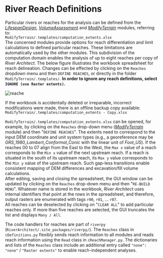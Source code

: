 # <a name="define"></a>River Reach Definitions<a name="introsetreaches">

Particular rivers or reaches for the analysis can be defined from the [*LifespanDesign*][3], [*VolumeAssessment*][51] and [*ModifyTerrain*][5] modules, referring to:\
`ModifyTerrain/.templates/computation_extents.xlsx`\
The concerned modules provide options for reach differentiation and limit calculations to defined particular reaches. These limitations are automatically used by the other modules.
This subdivision of the computation domain enables the analysis of up to eight reaches per copy of *River Architect*. The below figure illustrates the workbook spreadsheet for reach delineation.
Changes can be effected by clicking on the `Reaches` dropdown menu and then `DEFINE REACHES`, or directly in the folder `ModifyTerrain/.templates/`. **In order to ignore any reach definitions, select `IGNORE (use Raster extents)`.**

![reache](https://github.com/RiverArchitect/Welcome/raw/master/images/computation_extents_illu.jpg)

If the workbook is accidentally deleted or irreparable, incorrect modifications were made, there is an offline backup copy available:\
`ModifyTerrain/.templates/computation_extents - Copy.xlsx`

`ModifyTerrain/.templates/computation_extents.xlsx` can be opened, for example, by clicking on the `Reaches` drop-down menu ([*ModifyTerrain*][5] module) and then "`DEFINE REACHES`".
The extents need to correspond to the input DEM coordinate and unit system types (e.g., a georeference may be *GRS\_1980\_Lambert\_Conformal\_Conic* with the linear unit of *Foot\_US*). If the reaches 00 to 07 align from the East to the West, the `Max x` value of a reach corresponds to the `Min x` value of the next upstream reach. If a reach is situated in the south of its upstream reach, its `Max y` value corresponds to the `Min y` value of the upstream reach. Such gap-less transitions enable consistent mapping of DEM differences and excavation/fill volume calculations.\
After editing, saving and closing the spreadsheet, the GUI window can be updated by clicking on the `Reaches` drop-down menu and then "`RE-BUILD MENU`". Whatever name is stored in the workbook, *River Architect* uses internal identifiers that point at the rows in the spreadsheet, and therefore, output rasters are enumerated with tags `r00`, `r01`, ... `r07`.\
All reaches can be deselected by clicking on "`CLEAR ALL`" to add particular reaches only. If more than five reaches are selected, the GUI truncates the list and displays `Many / All`.

The code handlers for reaches are part of `riverpy` (`RiverArchitect/.site_packages/riverpy/`). The `Reaches` class in `cDefinitions.py` flexibly sends reach information to all modules and reads reach information using the `Read` class in `cReachManager.py`. The dictionaries and lists of the `Reaches` class include an additional entry called `"none": "none"` / `"Raster extents"` to enable reach-independent analyses.


[1]: https://github.com/RiverArchitect/RA_wiki/wiki/Installation
[2]: https://github.com/RiverArchitect/RA_wiki/wiki/Signposts
[3]: https://github.com/RiverArchitect/RA_wiki/wiki/LifespanDesign
[4]: https://github.com/RiverArchitect/RA_wiki/wiki/MaxLifespan
[5]: https://github.com/RiverArchitect/RA_wiki/wiki/ModifyTerrain
[51]: https://github.com/RiverArchitect/RA_wiki/wiki/VolumeAssessment
[6]: https://github.com/RiverArchitect/RA_wiki/wiki/SHArC
[7]: https://github.com/RiverArchitect/RA_wiki/wiki/ProjectMaker
[8]: https://github.com/RiverArchitect/RA_wiki/wiki/Tools
[9]: https://github.com/RiverArchitect/RA_wiki/wiki/FAQ
[10]: https://github.com/RiverArchitect/RA_wiki/wiki/Troubleshooting